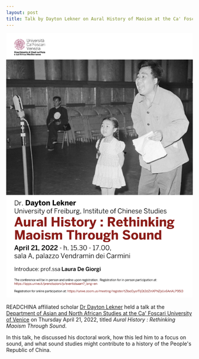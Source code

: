 ```yaml
---
layout: post
title: Talk by Dayton Lekner on Aural History of Maoism at the Ca' Foscari University of Venice
---
```


<span class="image right"><img src="/assets/images/daytontalkvenicce.jpg" alt="" title="" style=""></span>

READCHINA affiliated scholar [Dr Dayton Lekner](https://readchina.github.io/team/dayton.html) held a talk at the [Department of Asian and North African Studies at the Ca' Foscari University of Venice](https://www.unive.it/data/agenda/1/60331) on Thursday April 21, 2022, titled *Aural History : Rethinking Maoism Through Sound*.

In this talk, he discussed his doctoral work, how this led him to a focus on sound, and what sound studies might contribute to a history of the People's Republic of China.
